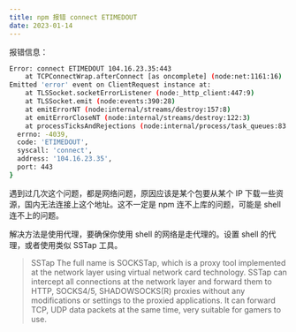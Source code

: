```yaml
---
title: npm 报错 connect ETIMEDOUT
date: 2023-01-14
---
```


报错信息：

```bash
Error: connect ETIMEDOUT 104.16.23.35:443
    at TCPConnectWrap.afterConnect [as oncomplete] (node:net:1161:16)
Emitted 'error' event on ClientRequest instance at:
    at TLSSocket.socketErrorListener (node:_http_client:447:9)
    at TLSSocket.emit (node:events:390:28)
    at emitErrorNT (node:internal/streams/destroy:157:8)
    at emitErrorCloseNT (node:internal/streams/destroy:122:3)
    at processTicksAndRejections (node:internal/process/task_queues:83:21) {
  errno: -4039,
  code: 'ETIMEDOUT',
  syscall: 'connect',
  address: '104.16.23.35',
  port: 443
}
```
遇到过几次这个问题，都是网络问题，原因应该是某个包要从某个 IP 下载一些资源，国内无法连接上这个地址。这不一定是 npm 连不上库的问题，可能是 shell 连不上的问题。

解决方法是使用代理，要确保你使用 shell 的网络是走代理的。设置 shell 的代理，或者使用类似 SSTap 工具。

> SSTap The full name is SOCKSTap, which is a proxy tool implemented at the network layer using virtual network card technology. SSTap can intercept all connections at the network layer and forward them to HTTP, SOCKS4/5, SHADOWSOCKS(R) proxies without any modifications or settings to the proxied applications. It can forward TCP, UDP data packets at the same time, very suitable for gamers to use.